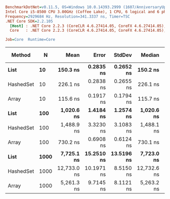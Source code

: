 ``` ini

BenchmarkDotNet=v0.11.5, OS=Windows 10.0.14393.2999 (1607/AnniversaryUpdate/Redstone1)
Intel Core i5-8500 CPU 3.00GHz (Coffee Lake), 1 CPU, 6 logical and 6 physical cores
Frequency=2929684 Hz, Resolution=341.3337 ns, Timer=TSC
.NET Core SDK=2.2.105
  [Host] : .NET Core 2.2.3 (CoreCLR 4.6.27414.05, CoreFX 4.6.27414.05), 64bit RyuJIT
  Core   : .NET Core 2.2.3 (CoreCLR 4.6.27414.05, CoreFX 4.6.27414.05), 64bit RyuJIT

Job=Core  Runtime=Core  

```
|    Method |    N |        Mean |      Error |     StdDev |      Median |         Min |         Max | Rank |  Gen 0 |  Gen 1 | Gen 2 | Allocated |
|---------- |----- |------------:|-----------:|-----------:|------------:|------------:|------------:|-----:|-------:|-------:|------:|----------:|
|      **List** |   **10** |    **150.3 ns** |  **0.2835 ns** |  **0.2652 ns** |    **150.2 ns** |    **149.9 ns** |    **150.9 ns** |    **2** | **0.0710** |      **-** |     **-** |     **336 B** |
| HashedSet |   10 |    226.1 ns |  0.2838 ns |  0.2655 ns |    226.1 ns |    225.6 ns |    226.7 ns |    3 | 0.0796 |      - |     - |     376 B |
|     Array |   10 |    115.6 ns |  0.1917 ns |  0.1794 ns |    115.7 ns |    115.3 ns |    116.0 ns |    1 | 0.0712 |      - |     - |     336 B |
|      **List** |  **100** |  **1,020.6 ns** |  **1.4184 ns** |  **1.2574 ns** |  **1,020.6 ns** |  **1,018.9 ns** |  **1,023.1 ns** |    **5** | **0.4654** |      **-** |     **-** |    **2200 B** |
| HashedSet |  100 |  1,488.9 ns |  3.3230 ns |  3.1083 ns |  1,488.1 ns |  1,484.3 ns |  1,494.4 ns |    6 | 0.4730 |      - |     - |    2240 B |
|     Array |  100 |    730.2 ns |  0.6908 ns |  0.6124 ns |    730.1 ns |    729.3 ns |    731.2 ns |    4 | 0.4654 |      - |     - |    2200 B |
|      **List** | **1000** |  **7,725.1 ns** | **15.2510 ns** | **13.5196 ns** |  **7,723.0 ns** |  **7,706.3 ns** |  **7,749.0 ns** |    **8** | **3.5095** | **0.0153** |     **-** |   **16608 B** |
| HashedSet | 1000 | 12,733.0 ns | 10.1971 ns |  8.5150 ns | 12,732.6 ns | 12,722.7 ns | 12,751.4 ns |    9 | 3.5248 |      - |     - |   16648 B |
|     Array | 1000 |  5,261.3 ns |  9.7145 ns |  8.1121 ns |  5,263.2 ns |  5,241.8 ns |  5,274.2 ns |    7 | 3.5172 | 0.0076 |     - |   16608 B |
